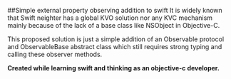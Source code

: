 ##Simple external property observing addition to swift
It is widely known that Swift neighter has a global KVO solution nor any KVC mechanism mainly because of the lack of a base class like NSObject in Objective-C.

This proposed solution is just a simple addition of an Observable protocol and ObservableBase abstract class which still requires strong typing and calling these observer methods.

**Created while learning swift and thinking as an objective-c developer.**
